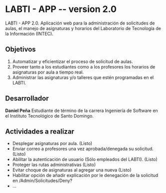 # LABTI - APP -- version 2.0
LABTI - APP 2.0. Aplicación web para la administración de solicitudes de aulas, el manejo de asignaturas y horarios del Laboratorio de Tecnología de la Información (INTEC).

## Objetivos
1. Automatizar y eficientizar el proceso de solicitud de aulas.
2. Proveer tanto a los estudiantes como a los profesores los horarios de asignaturas por aula a tiempo real.
3. Administrar las asignaturas y/o talleres que estén programadas en el LABTI.

## Desarrollador
__**Daniel Peña**__
Estudiante de término de la carrera Ingeniería de Software en el Instituto Tecnológico de Santo Domingo.

## Actividades a realizar
* Desplegar asignaturas por aula. (Listo)
* Enviar correo a profesores una vez aprobada/denegada su solicitud. (Listo)
* Abilitar la autenticación de usuario (Sólo empleados del LABTI). (Listo)
* Proteger las rutas administrativas (Listo)
* Evitar choque de asignaturas al agregar una nueva (Listo)
* Habilitar opción de añadir explicación por le denegación de la solicitud en /Admin/Solicitudes/Deny?
* ...

